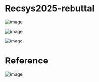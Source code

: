 # Recsys2025-rebuttal

![image](https://github.com/user-attachments/assets/d5f3a267-beee-472d-a2ca-741f586d137b)

![image](https://github.com/user-attachments/assets/5264b925-23ea-4cfe-8f84-fa75c82d32ba)


![image](https://github.com/user-attachments/assets/2e541cdc-4c3e-4d84-90b2-e4bf12158807)

# Reference
![image](https://github.com/user-attachments/assets/50bc35a0-b0f7-47e2-911b-6e95700337fe)

